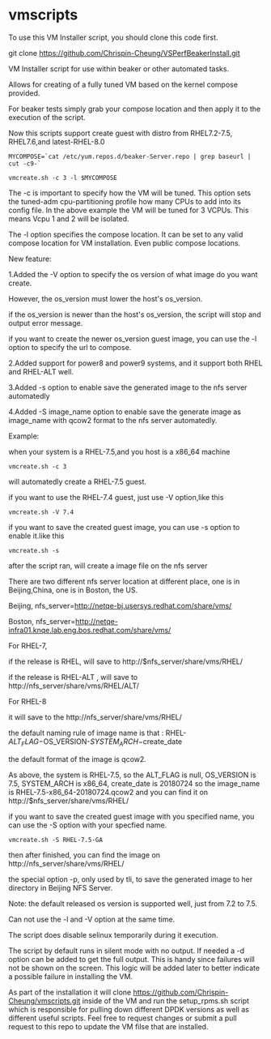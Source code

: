 # vmscripts

To use this VM Installer script, you should clone this code first.

git clone https://github.com/Chrispin-Cheung/VSPerfBeakerInstall.git


VM Installer script for use within beaker or other automated tasks.

Allows for creating of a fully tuned VM based on the kernel compose 
provided.

For beaker tests simply grab your compose location and then apply it 
to the execution of the script.

Now this scripts support create guest with distro from RHEL7.2-7.5, RHEL7.6,and latest-RHEL-8.0

```
MYCOMPOSE=`cat /etc/yum.repos.d/beaker-Server.repo | grep baseurl | cut -c9-`

vmcreate.sh -c 3 -l $MYCOMPOSE
```

The -c is important to specify how the VM will be tuned. This option 
sets the tuned-adm cpu-partitioning profile how many CPUs to add
into its config file.  In the above example the VM will be tuned
for 3 VCPUs. This means Vcpu 1 and 2 will be isolated.

The -l option specifies the compose location. It can be set to
any valid compose location for VM installation. Even public compose
locations.

New feature:

1.Added the -V option to specify the os version of what image do you want
create.

However, the os_version must lower the host's os_version. 

if the os_version is newer than the host's os_version, the script will stop and output error message.

if you want to create the newer os_version guest image, you can use the -l option to specify the url to compose.

2.Added support for power8 and power9 systems, and it support both RHEL and RHEL-ALT well.

3.Added -s option to enable save the generated image to the nfs server automatedly

4.Added -S image_name  option to enable save the generate image as image_name with qcow2 format
           to the nfs server automatedly.

Example:

when your system is a RHEL-7.5,and you host is a x86_64 machine

	vmcreate.sh -c 3 
will automatedly create a RHEL-7.5 guest.

if you want to use the RHEL-7.4 guest,
just use -V option,like this

	vmcreate.sh -V 7.4


if you want to save the created guest image,
you can use -s option to enable it.like this
	
	vmcreate.sh -s
after the script ran, will create a image file on the nfs server


There are two different nfs server location at different place,
one is in Beijing,China, one is in Boston, the US.

Beijing, nfs_server=http://netqe-bj.usersys.redhat.com/share/vms/

Boston,  nfs_server=http://netqe-infra01.knqe.lab.eng.bos.redhat.com/share/vms/

For RHEL-7,

   if the release is RHEL, will save to http://$nfs_server/share/vms/RHEL/
   
   if the release is RHEL-ALT , will save to http://nfs_server/share/vms/RHEL/ALT/
   
For RHEL-8

   it will save to the http://nfs_server/share/vms/RHEL/
   
   the default naming rule of image name is that : RHEL-$ALT_FLAG-$OS_VERSION-$SYSTEM_ARCH-$create_date
   
   the default format of the image is qcow2.
   
   As above, the system is RHEL-7.5, so the ALT_FLAG is null, OS_VERSION is 7.5, SYSTEM_ARCH is x86_64, create_date is 20180724
   so the image_name is RHEL-7.5-x86_64-20180724.qcow2 and you can find it on http://$nfs_server/share/vms/RHEL/
   
if you want to save the created guest image with you specified name, you can use the -S option with your specfied name.	

	vmcreate.sh -S RHEL-7.5-GA
   then after finished, you can find the image on http://nfs_server/share/vms/RHEL/


the special option -p, only used by tli, to save the generated image to her directory in Beijing NFS Server.

 
 
Note: 
the default released os version is supported well, just from 7.2 to 7.5.


Can not use the -l and -V option at the same time.



The script does disable selinux temporarily during it execution.

The script by default runs in silent mode with no output. If needed
a -d option can be added to get the full output. This is handy since
failures will not be shown on the screen. This logic will be added
later to better indicate a possible failure in installing the VM.

As part of the installation it will clone 
https://github.com/Chrispin-Cheung/vmscripts.git inside of the VM and run
the setup_rpms.sh script which is responsible for pulling down
different DPDK versions as well as different useful scripts. Feel
free to request changes or submit a pull request to this repo to
update the VM filse that are installed.

